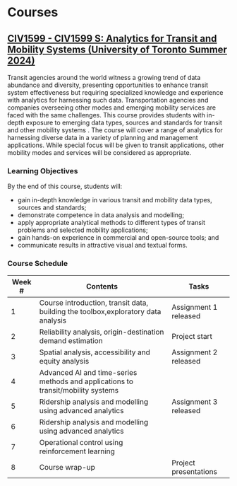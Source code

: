 # Courses

## <u>__CIV1599 - CIV1599 S: Analytics for Transit and Mobility Systems (University of Toronto Summer 2024)__</u>

Transit agencies around the world witness a growing trend of data abundance and diversity, presenting opportunities to enhance transit system effectiveness but requiring specialized knowledge and experience with analytics for harnessing such data. Transportation agencies and companies overseeing other modes and emerging mobility services are faced with the same challenges. This course provides students with in-depth exposure to emerging data types, sources and standards for transit and other mobility systems . The course will cover a range of analytics for harnessing diverse data in a variety of  planning and management applications. While special focus will be given to transit applications, other mobility modes and services will be considered as appropriate.

### Learning Objectives

By the end of this course, students will:

* gain in-depth knowledge in various transit and mobility data types, sources and standards;
* demonstrate competence in data analysis and modelling;
* apply appropriate analytical methods to different types of transit problems and selected mobility applications;
* gain hands-on experience in commercial and open-source tools; and
* communicate results in attractive visual and textual forms.

### Course Schedule

| Week #    | Contents | Tasks    |
| -------- | ------- | -------  |
| 1  | Course introduction, transit data, building the toolbox,exploratory data analysis    | Assignment 1 released    |
| 2 | Reliability analysis, origin-destination demand estimation     | Project start    |
| 3    | Spatial analysis, accessibility and equity analysis     | Assignment 2 released    |
| 4    | Advanced AI and time-series methods and applications to transit/mobility systems   |     |
| 5    | Ridership analysis and modelling using advanced analytics     | Assignment 3 released    |
| 6    | Ridership analysis and modelling using advanced analytics    |     |
| 7    | Operational control using reinforcement learning    |     |
| 8    | Course wrap-up    | Project presentations    |